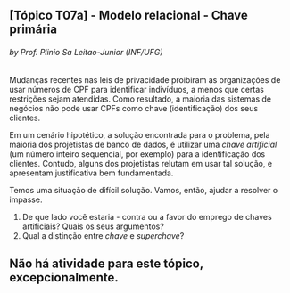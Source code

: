 ## [Tópico T07a] - Modelo relacional - Chave primária
###### *by Prof. Plinio Sa Leitao-Junior (INF/UFG)*

Mudanças recentes nas leis de privacidade proibiram as organizações de usar números de CPF para identificar indivíduos, a menos que certas restrições sejam atendidas. Como resultado, a maioria das sistemas de negócios não pode usar CPFs como chave (identificação) dos seus clientes. 

Em um cenário hipotético, a solução encontrada para o problema, pela maioria dos projetistas de banco de dados, é utilizar uma _chave artificial_ (um número inteiro sequencial, por exemplo) para a identificação dos clientes. Contudo, alguns dos projetistas relutam em usar tal solução, e apresentam justificativa bem fundamentada.

Temos uma situação de difícil solução. Vamos, então, ajudar a resolver o impasse.

1) De que lado você estaria - contra ou a favor do emprego de chaves artificiais? Quais os seus argumentos?
2) Qual a distinção entre _chave_ e _superchave_?

## Não há atividade para este tópico, excepcionalmente.
